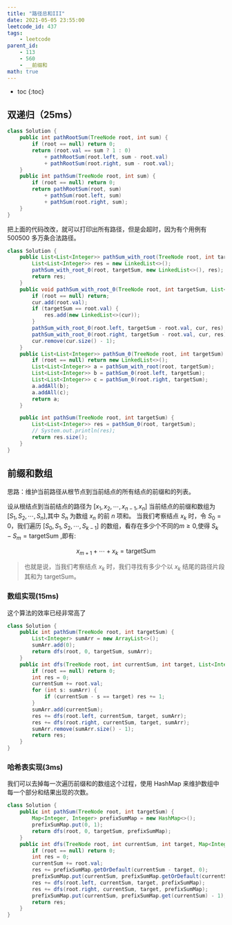 ```yaml
---
title: "路径总和III"
date: 2021-05-05 23:55:00
leetcode_id: 437
tags:
    - leetcode
parent_id:
    - 113
    - 560
    - __前缀和
math: true
---
```


* toc
{:toc}

## 双递归（25ms）

```java
class Solution {
    public int pathRootSum(TreeNode root, int sum) {
        if (root == null) return 0;
        return (root.val == sum ? 1 : 0)
            + pathRootSum(root.left, sum - root.val)
            + pathRootSum(root.right, sum - root.val);
    }
    public int pathSum(TreeNode root, int sum) {
        if (root == null) return 0;
        return pathRootSum(root, sum)
            + pathSum(root.left, sum)
            + pathSum(root.right, sum);
    }
}
```

把上面的代码改改，就可以打印出所有路径，但是会超时，因为有个用例有 500500 多万条合法路径。
```java
class Solution {
    public List<List<Integer>> pathSum_with_root(TreeNode root, int targetSum) {
        List<List<Integer>> res = new LinkedList<>();
        pathSum_with_root_0(root, targetSum, new LinkedList<>(), res);
        return res;
    }
    public void pathSum_with_root_0(TreeNode root, int targetSum, List<Integer> cur, List<List<Integer>> res) {
        if (root == null) return;
        cur.add(root.val);
        if (targetSum == root.val) {
            res.add(new LinkedList<>(cur));
        }
        pathSum_with_root_0(root.left, targetSum - root.val, cur, res);
        pathSum_with_root_0(root.right, targetSum - root.val, cur, res);
        cur.remove(cur.size() - 1);
    }
    public List<List<Integer>> pathSum_0(TreeNode root, int targetSum) {
        if (root == null) return new LinkedList<>();
        List<List<Integer>> a = pathSum_with_root(root, targetSum);
        List<List<Integer>> b = pathSum_0(root.left, targetSum);
        List<List<Integer>> c = pathSum_0(root.right, targetSum);
        a.addAll(b);
        a.addAll(c);
        return a;
    }

    public int pathSum(TreeNode root, int targetSum) {
        List<List<Integer>> res = pathSum_0(root, targetSum);
        // System.out.println(res);
        return res.size();
    }
}
```

## 前缀和数组

思路：维护当前路径从根节点到当前结点的所有结点的前缀和的列表。

设从根结点到当前结点的路径为 $[x_1, x_2, \cdots, x_{n-1}, x_n]$ 
当前结点的前缀和数组为 $[S_1, S_2, \cdots, S_n]$,其中 $S_n$ 为数组 $x_n$ 的前 $n$ 项和。
当我们考察结点 $x_k$ 时，令 $S_0 = 0$，我们遍历 $[S_0, S_1, S_2, \cdots, S_{k-1}]$ 的数组，看存在多少个不同的$m \geq 0$,使得 $S_k-S_m = \mathrm{targetSum}$ ,即有:

$$
x_{m+1} + \cdots + x_k = \mathrm{targetSum}
$$

>也就是说，当我们考察结点 $x_k$ 时，我们寻找有多少个以 $x_k$ 结尾的路径片段其和为 targetSum。

### 数组实现(15ms)
这个算法的效率已经非常高了
```java
class Solution {
    public int pathSum(TreeNode root, int targetSum) {
        List<Integer> sumArr = new ArrayList<>();
        sumArr.add(0);
        return dfs(root, 0, targetSum, sumArr);
    }
    public int dfs(TreeNode root, int currentSum, int target, List<Integer> sumArr) {
        if (root == null) return 0;
        int res = 0;
        currentSum += root.val;
        for (int s: sumArr) {
            if (currentSum - s == target) res += 1;
        }
        sumArr.add(currentSum);
        res += dfs(root.left, currentSum, target, sumArr);
        res += dfs(root.right, currentSum, target, sumArr);
        sumArr.remove(sumArr.size() - 1);
        return res;
    }
}
```

### 哈希表实现(3ms)
我们可以去掉每一次遍历前缀和的数组这个过程，使用 HashMap 来维护数组中每一个部分和结果出现的次数。

```java
class Solution {
    public int pathSum(TreeNode root, int targetSum) {
        Map<Integer, Integer> prefixSumMap = new HashMap<>();
        prefixSumMap.put(0, 1);
        return dfs(root, 0, targetSum, prefixSumMap);
    }
    public int dfs(TreeNode root, int currentSum, int target, Map<Integer, Integer> prefixSumMap) {
        if (root == null) return 0;
        int res = 0;
        currentSum += root.val;
        res += prefixSumMap.getOrDefault(currentSum - target, 0);
        prefixSumMap.put(currentSum, prefixSumMap.getOrDefault(currentSum, 0) + 1);
        res += dfs(root.left, currentSum, target, prefixSumMap);
        res += dfs(root.right, currentSum, target, prefixSumMap);
        prefixSumMap.put(currentSum, prefixSumMap.get(currentSum) - 1);
        return res;
    }
}
```
